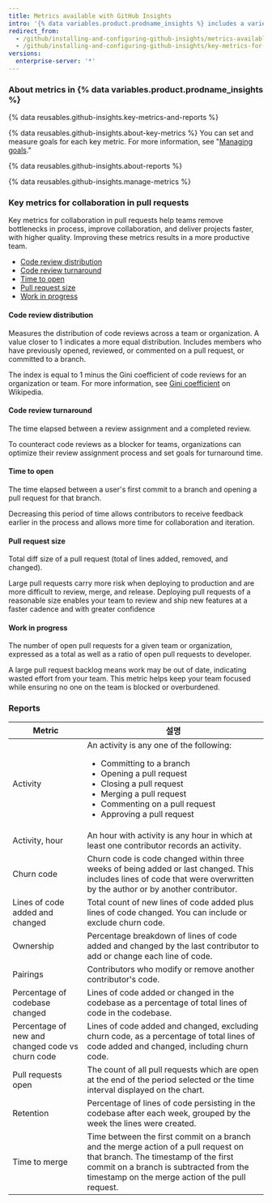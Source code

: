 ```yaml
---
title: Metrics available with GitHub Insights
intro: '{% data variables.product.prodname_insights %} includes a variety of metrics to give you visibility into your team''s software delivery process.'
redirect_from:
  - /github/installing-and-configuring-github-insights/metrics-available-with-github-insights
  - /github/installing-and-configuring-github-insights/key-metrics-for-collaboration-in-pull-requests
versions:
  enterprise-server: '*'
---
```


### About metrics in {% data variables.product.prodname_insights %}

{% data reusables.github-insights.key-metrics-and-reports %}

{% data reusables.github-insights.about-key-metrics %} You can set and measure goals for each key metric. For more information, see "[Managing goals](/insights/installing-and-configuring-github-insights/managing-goals)."

{% data reusables.github-insights.about-reports %}

{% data reusables.github-insights.manage-metrics %}

### Key metrics for collaboration in pull requests

Key metrics for collaboration in pull requests help teams remove bottlenecks in process, improve collaboration, and deliver projects faster, with higher quality. Improving these metrics results in a more productive team.

- [Code review distribution](#code-review-distribution)
- [Code review turnaround](#code-review-turnaround)
- [Time to open](#time-to-open)
- [Pull request size](#pull-request-size)
- [Work in progress](#work-in-progress)

#### Code review distribution

Measures the distribution of code reviews across a team or organization. A value closer to 1 indicates a more equal distribution. Includes members who have previously opened, reviewed, or commented on a pull request, or committed to a branch.

The index is equal to 1 minus the Gini coefficient of code reviews for an organization or team. For more information, see [Gini coefficient](https://en.wikipedia.org/wiki/Gini_coefficient) on Wikipedia.

#### Code review turnaround

The time elapsed between a review assignment and a completed review.

To counteract code reviews as a blocker for teams, organizations can optimize their review assignment process and set goals for turnaround time.

#### Time to open

The time elapsed between a user's first commit to a branch and opening a pull request for that branch.

Decreasing this period of time allows contributors to receive feedback earlier in the process and allows more time for collaboration and iteration.

#### Pull request size

Total diff size of a pull request (total of lines added, removed, and changed).

Large pull requests carry more risk when deploying to production and are more difficult to review, merge, and release. Deploying pull requests of a reasonable size enables your team to review and ship new features at a faster cadence and with greater confidence

#### Work in progress

The number of open pull requests for a given team or organization, expressed as a total as well as a ratio of open pull requests to developer.

A large pull request backlog means work may be out of date, indicating wasted effort from your team. This metric helps keep your team focused while ensuring no one on the team is blocked or overburdened.

### Reports

| Metric                                           | 설명                                                                                                                                                                                                                       |
| ------------------------------------------------ | ------------------------------------------------------------------------------------------------------------------------------------------------------------------------------------------------------------------------ |
| Activity                                         | An activity is any one of the following:<ul><li>Committing to a branch</li><li>Opening a pull request</li><li>Closing a pull request</li><li>Merging a pull request</li><li>Commenting on a pull request</li><li>Approving a pull request</li></ul>                                                                                                                                                        |
| Activity, hour                                   | An hour with activity is any hour in which at least one contributor records an activity.                                                                                                                                 |
| Churn code                                       | Churn code is code changed within three weeks of being added or last changed. This includes lines of code that were overwritten by the author or by another contributor.                                                 |
| Lines of code added and changed                  | Total count of new lines of code added plus lines of code changed. You can include or exclude churn code.                                                                                                                |
| Ownership                                        | Percentage breakdown of lines of code added and changed by the last contributor to add or change each line of code.                                                                                                      |
| Pairings                                         | Contributors who modify or remove another contributor's code.                                                                                                                                                            |
| Percentage of codebase changed                   | Lines of code added or changed in the codebase as a percentage of total lines of code in the codebase.                                                                                                                   |
| Percentage of new and changed code vs churn code | Lines of code added and changed, excluding churn code, as a percentage of total lines of code added and changed, including churn code.                                                                                   |
| Pull requests open                               | The count of all pull requests which are open at the end of the period selected or the time interval displayed on the chart.                                                                                             |
| Retention                                        | Percentage of lines of code persisting in the codebase after each week, grouped by the week the lines were created.                                                                                                      |
| Time to merge                                    | Time between the first commit on a branch and the merge action of a pull request on that branch. The timestamp of the first commit on a branch is subtracted from the timestamp on the merge action of the pull request. |

